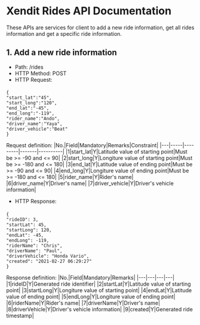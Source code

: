 # Xendit Rides API Documentation

These APIs are services for client to add a new ride information, get all rides information and get a specific ride information.

## 1. Add a new ride information
- Path: /rides
- HTTP Method: POST
- HTTP Request:
####
    {
    "start_lat":"45",
    "start_long":"120",
    "end_lat":"-45",
    "end_long":"-119",
    "rider_name":"Ando",
    "driver_name":"Yaya",
    "driver_vehicle":"Beat"
    }
Request definition:
|No.|Field|Mandatory|Remarks|Constraint|
|---|-----|---------|-------|----------|
|1|start_lat|Y|Latitude value of starting point|Must be >= -90 and <= 90|
|2|start_long|Y|Longiture value of starting point|Must be >= -180 and <= 180|
|3|end_lat|Y|Latitude value of ending point|Must be >= -90 and <= 90|
|4|end_long|Y|Longiture value of ending point|Must be >= -180 and <= 180|
|5|rider_name|Y|Rider's name|
|6|driver_name|Y|Driver's name|
|7|driver_vehicle|Y|Driver's vehicle information|
- HTTP Response:
####
    {
    "rideID": 3,
    "startLat": 45,
    "startLong": 120,
    "endLat": -45,
    "endLong": -119,
    "riderName": "Chris",
    "driverName": "Paul",
    "driverVehicle": "Honda Vario",
    "created": "2021-02-27 06:29:27"
    }
Response definition:
|No.|Field|Mandatory|Remarks|
|---|---|---|---|
|1|rideID|Y|Generated ride identifier|
|2|startLat|Y|Latitude value of starting point|
|3|startLong|Y|Longiture value of starting point|
|4|endLat|Y|Latitude value of ending point|
|5|endLong|Y|Longiture value of ending point|
|6|riderName|Y|Rider's name|
|7|driverName|Y|Driver's name|
|8|driverVehicle|Y|Driver's vehicle information|
|9|created|Y|Generated ride timestamp|